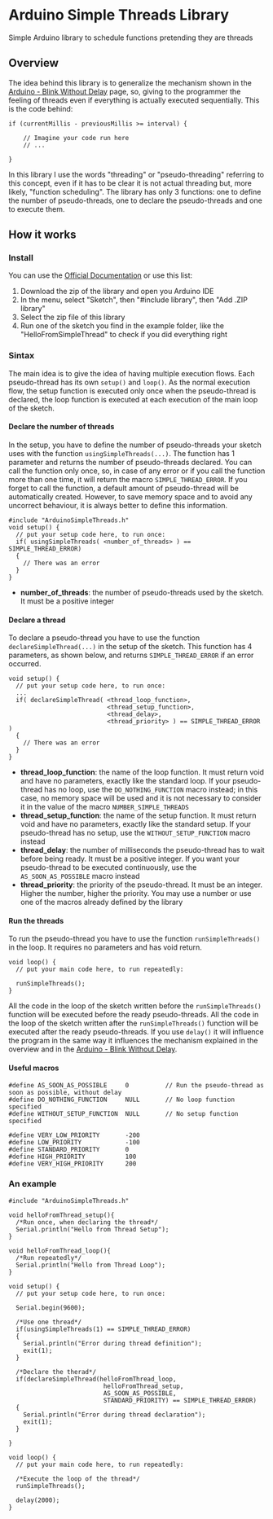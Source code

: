 # Arduino Simple Threads Library
Simple Arduino library to schedule functions pretending they are threads

## Overview
The idea behind this library is to generalize the mechanism shown in the [Arduino - Blink Without Delay](https://www.arduino.cc/en/tutorial/BlinkWithoutDelay) page, so, giving to the programmer the feeling of threads even if everything is actually executed sequentially. This is the code behind:
```
if (currentMillis - previousMillis >= interval) {

    // Imagine your code run here
    // ...
    
}
```
In this library I use the words "threading" or "pseudo-threading" referring to this concept, even if it has to be clear it is not actual threading but, more likely, "function scheduling". The library has only 3 functions: one to define the number of pseudo-threads, one to declare the pseudo-threads and one to execute them.

## How it works
### Install
You can use the [Official Documentation](https://www.arduino.cc/en/guide/libraries#toc4) or use this list:
1. Download the zip of the library and open you Arduino IDE
2. In the menu, select "Sketch", then "#include library", then "Add .ZIP library"
3. Select the zip file of this library
4. Run one of the sketch you find in the example folder, like the "HelloFromSimpleThread" to check if you did everything right
### Sintax
The main idea is to give the idea of having multiple execution flows. Each pseudo-thread has its own `setup()` and `loop()`. As the normal execution flow, the setup function is executed only once when the pseudo-thread is declared, the loop function is executed at each execution of the main loop of the sketch.
#### Declare the number of threads
In the setup, you have to define the number of pseudo-threads your sketch uses with the function `usingSimpleThreads(...)`. The function has 1 parameter and returns the number of pseudo-threads declared. You can call the function only once, so, in case of any error or if you call the function more than one time, it will return the macro `SIMPLE_THREAD_ERROR`. If you forget to call the function, a default amount of pseudo-thread will be automatically created. However, to save memory space and to avoid any uncorrect behaviour, it is always better to define this information.
```
#include "ArduinoSimpleThreads.h"
void setup() {
  // put your setup code here, to run once:
  if( usingSimpleThreads( <number_of_threads> ) == SIMPLE_THREAD_ERROR)
  {
    // There was an error
  } 
}
```
- **number_of_threads**: the number of pseudo-threads used by the sketch. It must be a positive integer
#### Declare a thread
To declare a pseudo-thread you have to use the function `declareSimpleThread(...)` in the setup of the sketch. This function has 4 parameters, as shown below, and returns `SIMPLE_THREAD_ERROR` if an error occurred.
```
void setup() {
  // put your setup code here, to run once:
  ...
  if( declareSimpleThread( <thread_loop_function>,
                           <thread_setup_function>,
                           <thread_delay>,         
                           <thread_priority> ) == SIMPLE_THREAD_ERROR )
  {
    // There was an error
  }
}
```
- **thread_loop_function**: the name of the loop function. It must return void and have no parameters, exactly like the standard loop. If your pseudo-thread has no loop, use the `DO_NOTHING_FUNCTION` macro instead; in this case, no memory space will be used and it is not necessary to consider it in the value of the macro `NUMBER_SIMPLE_THREADS`
- **thread_setup_function**: the name of the setup function. It must return void and have no parameters, exactly like the standard setup. If your pseudo-thread has no setup, use the `WITHOUT_SETUP_FUNCTION` macro instead
- **thread_delay**: the number of milliseconds the pseudo-thread has to wait before being ready. It must be a positive integer. If you want your pseudo-thread to be executed continuously, use the `AS_SOON_AS_POSSIBLE` macro instead
- **thread_priority**: the priority of the pseudo-thread. It must be an integer. Higher the number, higher the priority. You may use a number or use one of the macros already defined by the library
#### Run the threads
To run the pseudo-thread you have to use the function `runSimpleThreads()` in the loop. It requires no parameters and has void return.
```
void loop() {
  // put your main code here, to run repeatedly:
  
  runSimpleThreads();
}
```
All the code in the loop of the sketch written before the `runSimpleThreads()` function will be executed before the ready pseudo-threads. All the code in the loop of the sketch written after the `runSimpleThreads()` function will be executed after the ready pseudo-threads. If you use `delay()` it will influence the program in the same way it influences the mechanism explained in the overview and in the [Arduino - Blink Without Delay](https://www.arduino.cc/en/tutorial/BlinkWithoutDelay).
#### Useful macros
```
#define AS_SOON_AS_POSSIBLE     0          // Run the pseudo-thread as soon as possible, without delay
#define DO_NOTHING_FUNCTION     NULL       // No loop function specified
#define WITHOUT_SETUP_FUNCTION  NULL       // No setup function specified

#define VERY_LOW_PRIORITY       -200       
#define LOW_PRIORITY            -100
#define STANDARD_PRIORITY       0
#define HIGH_PRIORITY           100
#define VERY_HIGH_PRIORITY      200
```
### An example
```
#include "ArduinoSimpleThreads.h"

void helloFromThread_setup(){
  /*Run once, when declaring the thread*/
  Serial.println("Hello from Thread Setup");
}

void helloFromThread_loop(){
  /*Run repeatedly*/
  Serial.println("Hello from Thread Loop");
}

void setup() {
  // put your setup code here, to run once:
  
  Serial.begin(9600);

  /*Use one thread*/
  if(usingSimpleThreads(1) == SIMPLE_THREAD_ERROR)
  {
    Serial.println("Error during thread definition");
    exit(1);
  }

  /*Declare the therad*/
  if(declareSimpleThread(helloFromThread_loop,
                          helloFromThread_setup,
                          AS_SOON_AS_POSSIBLE,
                          STANDARD_PRIORITY) == SIMPLE_THREAD_ERROR)
  {
    Serial.println("Error during thread declaration");
    exit(1);
  }

}

void loop() {
  // put your main code here, to run repeatedly:

  /*Execute the loop of the thread*/
  runSimpleThreads();

  delay(2000);
}
```
